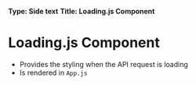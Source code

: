 **Type: Side text**
**Title: Loading.js Component**

# Loading.js Component
* Provides the styling when the API request is loading
* Is rendered in `App.js` 